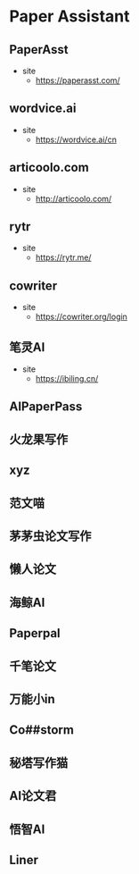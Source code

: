 # Paper Assistant


## PaperAsst
- site
  - https://paperasst.com/


## wordvice.ai
- site
  - https://wordvice.ai/cn 

## articoolo.com
- site
  - http://articoolo.com/


## rytr
- site
  - https://rytr.me/

## cowriter
- site
  - https://cowriter.org/login

## 笔灵AI
- site
  - https://ibiling.cn/


## AIPaperPass
## 火龙果写作
## xyz
## 范文喵
## 茅茅虫论文写作
## 懒人论文
## 海鲸AI
## Paperpal
## 千笔论文
## 万能小in
## Co##storm
## 秘塔写作猫
## AI论文君
## 悟智AI
## Liner
## 
